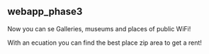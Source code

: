 ## webapp_phase3

Now you can se Galleries, museums and places of public WiFi!

With an ecuation you can find the best place zip area to get a rent!